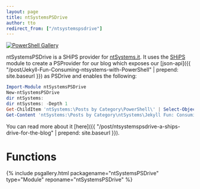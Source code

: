 ```yaml
---
layout: page
title: ntSystemsPSDrive
author: tto
redirect_from: ["/ntsystemspsdrive"]
---
```


[![PowerShell Gallery](https://img.shields.io/powershellgallery/dt/ntsystemspsdrive.svg)](https://www.powershellgallery.com/packages/ntsystemspsdrive)

ntSystemsPSDrive is a SHiPS provider for [ntSystems.it](https://ntsystem.it/). <!-- more -->It uses the [SHiPS](https://github.com/PowerShell/SHiPS/) module to create a PSProvider for our blog which exposes our [json-api]({{ "/post/Jekyll-Fun-Consuming-ntsystems-with-PowerShell" | prepend: site.baseurl }}) as PSDrive and enables the following:


```powershell
Import-Module ntSystemsPSDrive
New-ntSystemsPSDrive
dir ntSystems:
dir ntSystems: -Depth 1
Get-ChildItem 'ntSystems:\Posts by Category\PowerShell\' | Select-Object -Property name,url
Get-Content 'ntSystems:\Posts by Category\ntSystems\Jekyll Fun: Consuming ntSystems with PowerShell' 
```


You can read more about it [here]({{ "/post/ntsystemspsdrive-a-ships-drive-for-the-blog" | prepend: site.baseurl }}).


# Functions


{% include psgallery.html packagename="ntSystemsPSDrive" type="Module" reponame="ntSystemsPSDrive" %}
